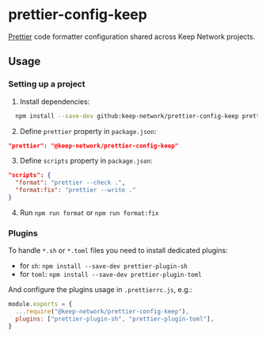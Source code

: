 # prettier-config-keep

[Prettier](https://prettier.io/) code formatter configuration shared across Keep
Network projects.

## Usage

### Setting up a project

1. Install dependencies:

  ```sh
    npm install --save-dev github:keep-network/prettier-config-keep prettier
  ```

2. Define `prettier` property in `package.json`:

  ```json
  "prettier": "@keep-network/prettier-config-keep"
  ```

3. Define `scripts` property in `package.json`:

  ```json
  "scripts": {
    "format": "prettier --check .",
    "format:fix": "prettier --write ."
  }
  ```

4. Run `npm run format` or `npm run format:fix`

### Plugins

To handle `*.sh` or `*.toml` files you need to install dedicated plugins:

- for `sh`: `npm install --save-dev prettier-plugin-sh`
- for `toml`: `npm install --save-dev prettier-plugin-toml`

And configure the plugins usage in `.prettierrc.js`, e.g.:

```js
module.exports = {
  ...require("@keep-network/prettier-config-keep"),
  plugins: ["prettier-plugin-sh", "prettier-plugin-toml"],
}
```
